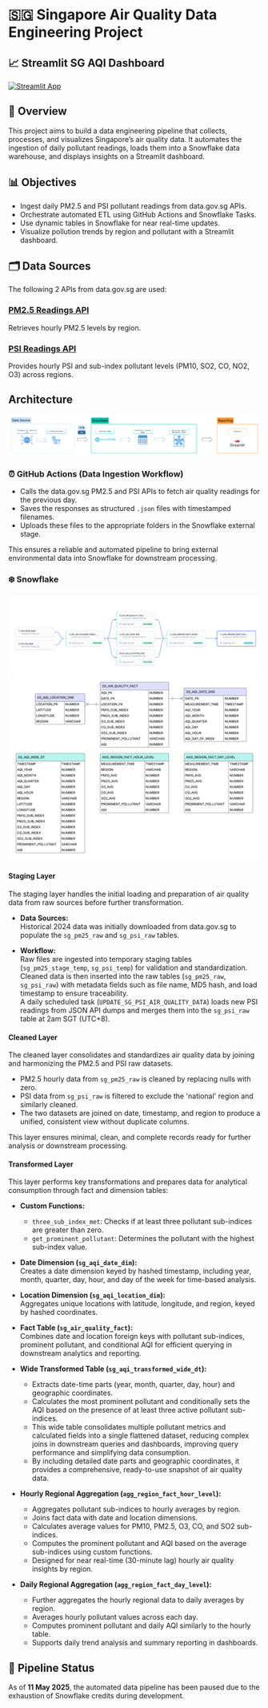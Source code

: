# 🇸🇬 Singapore Air Quality Data Engineering Project

## 📈 Streamlit SG AQI Dashboard
[![Streamlit App](https://static.streamlit.io/badges/streamlit_badge_black_white.svg)](https://singaporeairqualitydashboardpy-7eftmph7oespw6mejasnum.streamlit.app/)

## 📌 Overview

This project aims to build a data engineering pipeline that collects, processes, and visualizes Singapore’s air quality data. It automates the ingestion of daily pollutant readings, loads them into a Snowflake data warehouse, and displays insights on a Streamlit dashboard.

## 📊 Objectives

- Ingest daily PM2.5 and PSI pollutant readings from data.gov.sg APIs.
- Orchestrate automated ETL using GitHub Actions and Snowflake Tasks.
- Use dynamic tables in Snowflake for near real-time updates.
- Visualize pollution trends by region and pollutant with a Streamlit dashboard.

## 🗂️ Data Sources

The following 2 APIs from data.gov.sg are used:

### [PM2.5 Readings API](https://data.gov.sg/datasets?query=PM2.5&resultId=d_e1058d6974c877257e32048ab128ad83&page=1)
Retrieves hourly PM2.5 levels by region. 

### [PSI Readings API](https://data.gov.sg/datasets?query=Psi&page=1&resultId=d_fe37906a0182569d891506e815e819b7)
Provides hourly PSI and sub-index pollutant levels (PM10, SO2, CO, NO2, O3) across regions.

##  Architecture
![E2E Diagram](https://github.com/ArronATW/Singapore_Air_Quality_Project/blob/main/architecture.png)

### ⏰ GitHub Actions (Data Ingestion Workflow)

- Calls the data.gov.sg PM2.5 and PSI APIs to fetch air quality readings for the previous day.
- Saves the responses as structured `.json` files with timestamped filenames.
- Uploads these files to the appropriate folders in the Snowflake external stage.

This ensures a reliable and automated pipeline to bring external environmental data into Snowflake for downstream processing.

### ❄️ Snowflake
![Data Lineage Diagram](https://github.com/ArronATW/Singapore_Air_Quality_Project/blob/main/Snowflake%20Data%20Lineage%20Diagram.png)
![Schemas Diagram](https://github.com/ArronATW/Singapore_Air_Quality_Project/blob/main/SG_AQI_DB_SCHEMAS.png)
#### Staging Layer

The staging layer handles the initial loading and preparation of air quality data from raw sources before further transformation.

- **Data Sources:**  
  Historical 2024 data was initially downloaded from data.gov.sg to populate the `sg_pm25_raw` and `sg_psi_raw` tables.

- **Workflow:**  
  Raw files are ingested into temporary staging tables (`sg_pm25_stage_temp`, `sg_psi_temp`) for validation and standardization.  
  Cleaned data is then inserted into the raw tables (`sg_pm25_raw`, `sg_psi_raw`) with metadata fields such as file name, MD5 hash, and load timestamp to ensure traceability.  
  A daily scheduled task (`UPDATE_SG_PSI_AIR_QUALITY_DATA`) loads new PSI readings from JSON API dumps and merges them into the `sg_psi_raw` table at 2am SGT (UTC+8).

#### Cleaned Layer

The cleaned layer consolidates and standardizes air quality data by joining and harmonizing the PM2.5 and PSI raw datasets.

- PM2.5 hourly data from `sg_pm25_raw` is cleaned by replacing nulls with zero.
- PSI data from `sg_psi_raw` is filtered to exclude the 'national' region and similarly cleaned.
- The two datasets are joined on date, timestamp, and region to produce a unified, consistent view without duplicate columns.

This layer ensures minimal, clean, and complete records ready for further analysis or downstream processing.

#### Transformed Layer

This layer performs key transformations and prepares data for analytical consumption through fact and dimension tables:

- **Custom Functions:**  
  - `three_sub_index_met`: Checks if at least three pollutant sub-indices are greater than zero.  
  - `get_prominent_pollutant`: Determines the pollutant with the highest sub-index value.

- **Date Dimension (`sg_aqi_date_dim`):**  
  Creates a date dimension keyed by hashed timestamp, including year, month, quarter, day, hour, and day of the week for time-based analysis.

- **Location Dimension (`sg_aqi_location_dim`):**  
  Aggregates unique locations with latitude, longitude, and region, keyed by hashed coordinates.

- **Fact Table (`sg_air_quality_fact`):**  
  Combines date and location foreign keys with pollutant sub-indices, prominent pollutant, and conditional AQI for efficient querying in downstream analytics and reporting.

- **Wide Transformed Table (`sg_aqi_transformed_wide_dt`):**  
  - Extracts date-time parts (year, month, quarter, day, hour) and geographic coordinates.  
  - Calculates the most prominent pollutant and conditionally sets the AQI based on the presence of at least three active pollutant sub-indices.  
  - This wide table consolidates multiple pollutant metrics and calculated fields into a single flattened dataset, reducing complex joins in downstream queries and dashboards, improving query performance and simplifying data consumption.  
  - By including detailed date parts and geographic coordinates, it provides a comprehensive, ready-to-use snapshot of air quality data.

- **Hourly Regional Aggregation (`agg_region_fact_hour_level`):**  
  - Aggregates pollutant sub-indices to hourly averages by region.  
  - Joins fact data with date and location dimensions.  
  - Calculates average values for PM10, PM2.5, O3, CO, and SO2 sub-indices.  
  - Computes the prominent pollutant and AQI based on the average sub-indices using custom functions.  
  - Designed for near real-time (30-minute lag) hourly air quality insights by region.

- **Daily Regional Aggregation (`agg_region_fact_day_level`):**  
  - Further aggregates the hourly regional data to daily averages by region.  
  - Averages hourly pollutant values across each day.  
  - Computes prominent pollutant and daily AQI similarly to the hourly table.  
  - Supports daily trend analysis and summary reporting in dashboards.

## 🛑 Pipeline Status

As of **11 May 2025**, the automated data pipeline has been paused due to the exhaustion of Snowflake credits during development.


